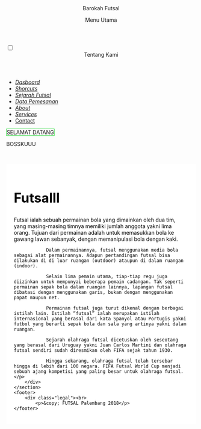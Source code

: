 <!DOCTYPE html>
<html lang="en">
<head>
    <meta charset="UTF-8">
    <meta http-equiv="X-UA-Compatible" content="IE=edge">
    <meta name="viewport" content="width=device-width, initial-scale=1.0">
    <title>Document</title>
    <link rel="stylesheet" href="web.css">
    <script src="https://kit.fontawesome.com/a076d05399.js"></script>

</head>
<body>
    <div class="menu">
    <header>Barokah Futsal <p>Menu Utama</p></header>
    </div>
    <input type="checkbox" id="check">
    <label for="check">
    <i class="fas fa-bars" id="btn"></i>
    <i class="fas fa-times" id="cancel"></i>
    </label>
    <div class="sidebar">
        <header>Tentang Kami</header>
        <ul>
            <li><a href="beranda.html"><i class="fas fa-qrcode">Dasboard</i></a></li>
            <li><a href=""><i class="fas fa-link">Shorcuts</i></a></li>
            <li><a href="sejarah-futsal.html"><i class="fas fa-stream">Sejarah Futsal</i></a></li>
            <li><a href="Data_pemesanan.html"><i class="fas fa-calender-week">Data Pemesanan</i></a></li>
            <li><a href="about.html"><i class="fas fa-question-circle">About</i></a></li>
            <li><a href=""><i class="fas fa-sliders-h">Services</i></a></li>
            <li><a href=""><i class="fas fa-envelope"></i>Contact</a></li>
        </ul>
    </div>
    <section>
        <div class="articel">
        <span style="border: 1px solid rgb(16, 212, 35)">SELAMAT DATANG</span>
            <p>BOSSKUUU</p>
        </div>
        <div style="padding-bottom: 30px;"></div>
        <div style="background-color:white;color:black;padding:20px;">
            <h2 style="font-size:35px;">Futsalll</h2>
            <p>Futsal ialah sebuah permainan bola yang dimainkan oleh dua tim, yang masing-masing timnya memiliki jumlah anggota yakni lima orang. Tujuan dari permainan adalah untuk memasukkan bola ke gawang lawan sebanyak, dengan memanipulasi bola dengan kaki.

                Dalam permainannya, futsal menggunakan media bola sebagai alat permainannya. Adapun pertandingan futsal bisa dilakukan di di luar ruangan (outdoor) ataupun di dalam ruangan (indoor).
                
                Selain lima pemain utama, tiap-tiap regu juga diizinkan untuk mempunyai beberapa pemain cadangan. Tak seperti permainan sepak bola dalam ruangan lainnya, lapangan futsal dibatasi dengan menggunakan garis, bukan dengan menggunakan papat maupun net.
                
                Permainan futsal juga turut dikenal dengan berbagai istilah lain. Istilah “futsal” ialah merupakan istilah internasional yang berasal dari kata Spanyol atau Portugis yakni futbol yang berarti sepak bola dan sala yang artinya yakni dalam ruangan.
                
                Sejarah olahraga futsal dicetuskan oleh seseotang yang berasal dari Uruguay yakni Juan Carlos Martini dan olahraga futsal sendiri sudah diresmikan oleh FIFA sejak tahun 1930.
                
                Hingga sekarang, olahraga futsal telah tersebar hingga di lebih dari 100 negara. FIFA Futsal World Cup menjadi sebuah ajang kompetisi yang paling besar untuk olahraga futsal.</p>
        </div>
    </section>
    <footer>
        <div class="legal"><br>
            <p>&copy; FUTSAL Palembang 2018</p>
    </footer> 
</body>
</html>
